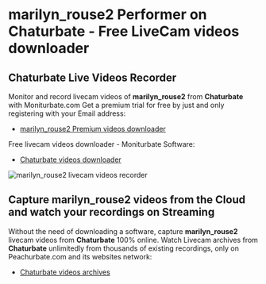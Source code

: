 # marilyn_rouse2 Performer on Chaturbate - Free LiveCam videos downloader

## Chaturbate Live Videos Recorder

Monitor and record livecam videos of **marilyn_rouse2** from **Chaturbate** with Moniturbate.com
Get a premium trial for free by just and only registering with your Email address:
* [marilyn_rouse2 Premium videos downloader](https://moniturbate.com/request-demo-licence-key.html)

Free livecam videos downloader - Moniturbate Software:
* [Chaturbate videos downloader](https://moniturbate.com/moniturbate-download-software.html)

![marilyn_rouse2 livecam videos recorder](https://peachurnet.com/templates/moniturbate-software.png)


## Capture marilyn_rouse2 videos from the Cloud and watch your recordings on Streaming

Without the need of downloading a software, capture **marilyn_rouse2** livecam videos from **Chaturbate** 100% online.
Watch Livecam archives from **Chaturbate** unlimitedly from thousands of existing recordings, only on Peachurbate.com and its websites network:
* [Chaturbate videos archives](https://peachurnet.com/)